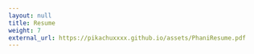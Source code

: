 ```yaml
---
layout: null
title: Resume
weight: 7
external_url: https://pikachuxxxx.github.io/assets/PhaniResume.pdf
---
```

